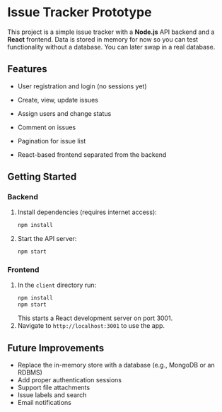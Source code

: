 # Issue Tracker Prototype

This project is a simple issue tracker with a **Node.js** API backend and a **React** frontend. Data is stored in memory for now so you can test functionality without a database. You can later swap in a real database.


## Features

- User registration and login (no sessions yet)
- Create, view, update issues
- Assign users and change status
- Comment on issues
- Pagination for issue list

- React-based frontend separated from the backend

## Getting Started

### Backend

1. Install dependencies (requires internet access):
   ```bash
   npm install
   ```
2. Start the API server:
   ```bash
   npm start
   ```

### Frontend

1. In the `client` directory run:
   ```bash
   npm install
   npm start
   ```
   This starts a React development server on port 3001.
2. Navigate to `http://localhost:3001` to use the app.

## Future Improvements

- Replace the in-memory store with a database (e.g., MongoDB or an RDBMS)
- Add proper authentication sessions
- Support file attachments
- Issue labels and search
- Email notifications

